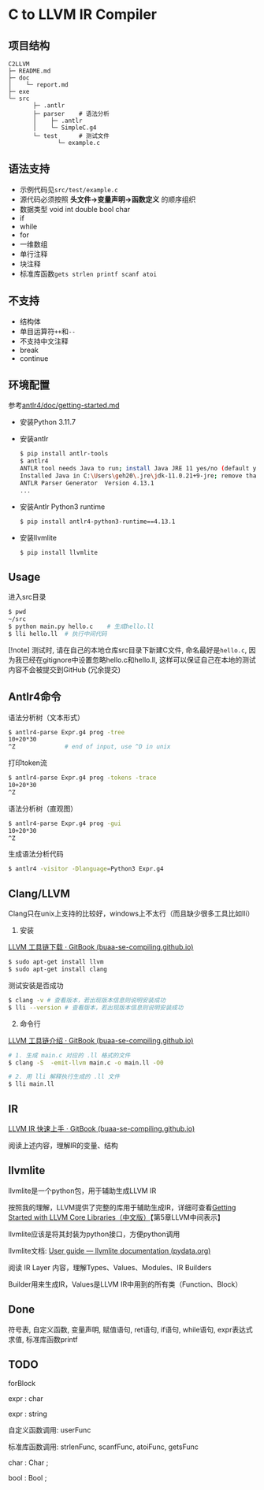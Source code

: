 # C to LLVM IR Compiler

## 项目结构
```
C2LLVM
├─ README.md
├─ doc
│    └─ report.md
├─ exe
└─ src
       ├─ .antlr
       ├─ parser    # 语法分析
       │    ├─ .antlr
       │    └─ SimpleC.g4
       └─ test      # 测试文件
              └─ example.c
```

## 语法支持

- 示例代码见`src/test/example.c`
- 源代码必须按照 **头文件->变量声明->函数定义** 的顺序组织
- 数据类型 void int double bool char
- if
- while
- for
- 一维数组
- 单行注释
- 块注释
- 标准库函数`gets strlen printf scanf atoi`

## 不支持
- 结构体
- 单目运算符`++`和`--`
- 不支持中文注释
- break
- continue

## 环境配置

参考[antlr4/doc/getting-started.md](https://github.com/antlr/antlr4/blob/master/doc/getting-started.md)

- 安装Python 3.11.7

- 安装antlr

  ```bash
  $ pip install antlr-tools
  $ antlr4
  ANTLR tool needs Java to run; install Java JRE 11 yes/no (default yes)? yes
  Installed Java in C:\Users\geh20\.jre\jdk-11.0.21+9-jre; remove that dir to uninstall
  ANTLR Parser Generator  Version 4.13.1
  ...
  ```

- 安装Antlr Python3 runtime

  ```bash
  $ pip install antlr4-python3-runtime==4.13.1
  ```

- 安装llvmlite

  ```bash
  $ pip install llvmlite
  ```

## Usage

进入src目录

```bash
$ pwd
~/src
$ python main.py hello.c	# 生成hello.ll
$ lli hello.ll	# 执行中间代码
```
[!note] 测试时, 请在自己的本地仓库src目录下新建C文件, 命名最好是`hello.c`, 因为我已经在gitignore中设置忽略hello.c和hello.ll, 这样可以保证自己在本地的测试内容不会被提交到GitHub (冗余提交)

## Antlr4命令

语法分析树（文本形式）

```bash
$ antlr4-parse Expr.g4 prog -tree
10+20*30
^Z				# end of input, use ^D in unix
```

打印token流

```bash
$ antlr4-parse Expr.g4 prog -tokens -trace
10+20*30
^Z
```

语法分析树（直观图）

```bash
$ antlr4-parse Expr.g4 prog -gui
10+20*30
^Z
```

生成语法分析代码

```bash
$ antlr4 -visitor -Dlanguage=Python3 Expr.g4
```

## Clang/LLVM

Clang只在unix上支持的比较好，windows上不太行（而且缺少很多工具比如lli）

1. 安装

[LLVM 工具链下载 · GitBook (buaa-se-compiling.github.io)](https://buaa-se-compiling.github.io/miniSysY-tutorial/pre/llvm_download.html)

```bash
$ sudo apt-get install llvm
$ sudo apt-get install clang
```

测试安装是否成功

```bash
$ clang -v # 查看版本，若出现版本信息则说明安装成功
$ lli --version # 查看版本，若出现版本信息则说明安装成功
```

2. 命令行

[LLVM 工具链介绍 · GitBook (buaa-se-compiling.github.io)](https://buaa-se-compiling.github.io/miniSysY-tutorial/pre/llvm_tool_chain.html)

```bash
# 1. 生成 main.c 对应的 .ll 格式的文件
$ clang -S  -emit-llvm main.c -o main.ll -O0

# 2. 用 lli 解释执行生成的 .ll 文件
$ lli main.ll
```

## IR

[LLVM IR 快速上手 · GitBook (buaa-se-compiling.github.io)](https://buaa-se-compiling.github.io/miniSysY-tutorial/pre/llvm_ir_quick_primer.html)

阅读上述内容，理解IR的变量、结构

## llvmlite

llvmlite是一个python包，用于辅助生成LLVM IR

按照我的理解，LLVM提供了完整的库用于辅助生成IR，详细可查看[Getting Started with LLVM Core Libraries（中文版）](https://getting-started-with-llvm-core-libraries-zh-cn.readthedocs.io/zh-cn/latest/index.html)【第5章LLVM中间表示】

llvmlite应该是将其封装为python接口，方便python调用

llvmlite文档: [User guide — llvmlite documentation (pydata.org)](https://llvmlite.pydata.org/en/latest/user-guide/index.html)

阅读 IR Layer 内容，理解Types、Values、Modules、IR Builders

Builder用来生成IR，Values是LLVM IR中用到的所有类（Function、Block）



## Done
符号表, 自定义函数, 变量声明, 赋值语句, ret语句, if语句, while语句, expr表达式求值, 标准库函数printf

## TODO

forBlock

expr : char

expr : string

自定义函数调用: userFunc

标准库函数调用: strlenFunc, scanfFunc, atoiFunc, getsFunc

char : Char ;

bool : Bool ;
